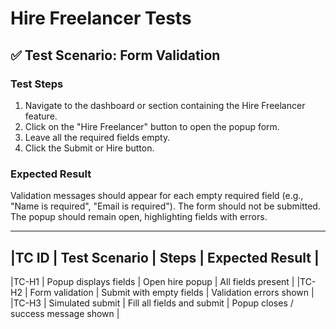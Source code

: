# Hire Freelancer Tests

## ✅ Test Scenario: Form Validation

### Test Steps
1. Navigate to the dashboard or section containing the Hire Freelancer feature.
2. Click on the "Hire Freelancer" button to open the popup form.
3. Leave all the required fields empty.
4. Click the Submit or Hire button.
   
### Expected Result
Validation messages should appear for each empty required field (e.g., "Name is required", "Email is required").
The form should not be submitted.
The popup should remain open, highlighting fields with errors.

---

## |TC ID | Test Scenario         | Steps                      | Expected Result                      |
   |TC-H1 | Popup displays fields | Open hire popup            | All fields present                   |
   |TC-H2 | Form validation       | Submit with empty fields   | Validation errors shown              |
   |TC-H3 | Simulated submit      | Fill all fields and submit | Popup closes / success message shown |